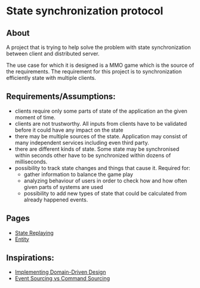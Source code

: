 # State synchronization protocol

## About
A project that is trying to help solve the problem with state synchronization between client and distributed server.

The use case for which it is designed is a MMO game which is the source of the requirements.
The requirement for this project is to synchronization efficiently state with multiple clients.

## Requirements/Assumptions:
- clients require only some parts of state of the application an the given moment of time.
- clients are not trustworthy. All inputs from clients have to be validated before it could have any impact on the state
- there may be multiple sources of the state. 
Application may consist of many independent services including even third party.
- there are different kinds of state. Some state may be synchronised within seconds 
other have to be synchronized within dozens of milliseconds.
- possibility to track state changes and things that cause it.
Required for:
    - gather information to balance the game play
    - analyzing behaviour of users in order to check how and how often given parts of systems are used
    - possibility to add new types of state that could be calculated from already happened events.
 
## Pages

- [State Replaying](docs/state-replaying.md)
- [Entity](docs/entity.md)


## Inspirations:
- [Implementing Domain-Driven Design](https://vaughnvernon.co/?page_id=168#iddd)
- [Event Sourcing vs Command Sourcing](http://thinkbeforecoding.com/post/2013/07/28/Event-Sourcing-vs-Command-Sourcing)